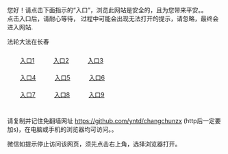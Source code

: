 您好！请点击下面指示的“入口”，浏览此网站是安全的，且为您带来平安。。 <br/>
点击入口后，请耐心等待， 过程中可能会出现无法打开的提示，请忽略，最终会进入网站. </br>

法轮大法在长春<br/>
<div style="padding:10px"><a style="margin:20px" target="_blank" href="https://dt81ll3l76p0y.cloudfront.net/2Qpsp?kootdcvh" id="ccLink1" rel="nofollow">入口1</a> <a target="_blank" style="margin:20px" href="https://d3lzpdhdpd7wum.cloudfront.net/2Qpsp?zbydobf" id="ccLink2" rel="nofollow">入口2</a> <a style="margin:20px" target="_blank" href="https://d3uww2tj4n1cy.cloudfront.net/2Qpsp?xovjlmh" id="ccLink3" rel="nofollow">入口3</a></div>

<div style="padding:10px" ><a style="margin:20px" target="_blank" href="https://dt81ll3l76p0y.cloudfront.net/2Qpsp?kootdcvh" id="ccLink4" rel="nofollow">入口4</a> <a style="margin:20px" href="https://d3lzpdhdpd7wum.cloudfront.net/2Qpsp?zbydobf" target="_blank" id="ccLink5" rel="nofollow">入口5</a> <a style="margin:20px" href="https://d3uww2tj4n1cy.cloudfront.net/2Qpsp?xovjlmh" target="_blank" id="ccLink6" rel="nofollow">入口6</a></div>

<div style="padding:10px"><a style="margin:20px" target="_blank" href="https://dt81ll3l76p0y.cloudfront.net/2Qpsp?kootdcvh" id="ccLink7" rel="nofollow">入口7</a> <a style="margin:20px" href="https://d3lzpdhdpd7wum.cloudfront.net/2Qpsp?zbydobf" target="_blank" id="ccLink8" rel="nofollow">入口8</a> <a style="margin:20px" target="_blank" href="https://d3uww2tj4n1cy.cloudfront.net/2Qpsp?xovjlmh" id="ccLink9" rel="nofollow">入口9</a></div>

<br/>



请复制并记住免翻墙网址 https://github.com/yntd/changchunzx (http后一定要加s)，在电脑或手机的浏览器均可访问。。<br/>

微信如提示停止访问该网页，须先点击右上角，选择浏览器打开。

